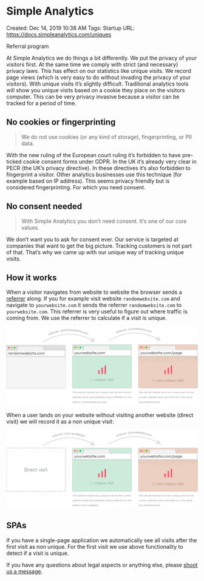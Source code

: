 # Simple Analytics

Created: Dec 14, 2019 10:38 AM
Tags: Startup
URL: https://docs.simpleanalytics.com/uniques

Referral program

At Simple Analytics we do things a bit differently. We put the privacy of your visitors first. At the same time we comply with strict (and necessary) privacy laws. This has effect on our statistics like unique visits. We record page views (which is very easy to do without invading the privacy of your visitors). With unique visits it’s slightly difficult. Traditional analytics tools will show you unique visits based on a cookie they place on the visitors computer. This can be very privacy invasive because a visitor can be tracked for a period of time.

## No cookies or fingerprinting

> We do not use cookies (or any kind of storage), fingerprinting, or PII data.

With the new ruling of the European court ruling it’s forbidden to have pre-ticked cookie consent forms under GDPR. In the UK it’s already very clear in PECR (the UK’s privacy directive). In these directives it’s also forbidden to fingerprint a visitor. Other analytics businesses use this technique (for example based on IP address). This seems privacy friendly but is considered fingerprinting. For which you need consent.

## No consent needed

> With Simple Analytics you don’t need consent. It’s one of our core values.

We don’t want you to ask for consent ever. Our service is targeted at companies that want to get the big picture. Tracking customers is not part of that. That’s why we came up with our unique way of tracking unique visits.

## How it works

When a visitor navigates from website to website the browser sends a [referrer](https://en.wikipedia.org/wiki/HTTP_referer) along. If you for example visit website `randomwebsite.com` and navigate to `yourwebsite.com` it sends the referrer `randomwebsite.com` to `yourwebsite.com`. This referrer is very useful to figure out where traffic is coming from. We use the referrer to calculate if a visit is unique.

![Simple%20Analytics%20276a9f5014874cb79e265d4e1877a124/referrer-visit.jpg](Simple%20Analytics%20276a9f5014874cb79e265d4e1877a124/referrer-visit.jpg)

When a user lands on your website without visiting another website (direct visit) we will record it as a non unique visit:

![Simple%20Analytics%20276a9f5014874cb79e265d4e1877a124/direct-visit.jpg](Simple%20Analytics%20276a9f5014874cb79e265d4e1877a124/direct-visit.jpg)

## SPAs

If you have a single-page application we automatically see all visits after the first visit as non unique. For the first visit we use above functionality to detect if a visit is unique.

If you have any questions about legal aspects or anything else, please [shoot us a message](https://simpleanalytics.com/contact?ref=docs.simpleanalytics.com).